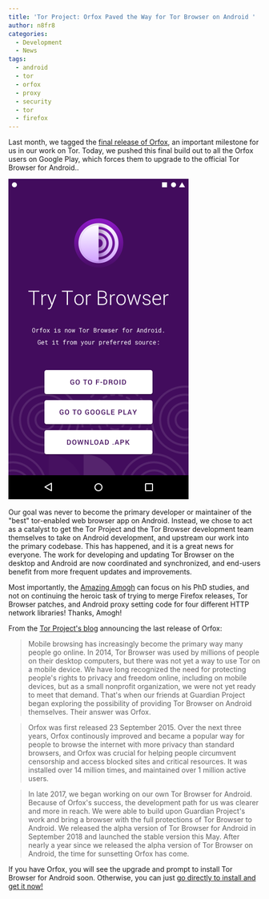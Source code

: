 ```yaml
---
title: 'Tor Project: Orfox Paved the Way for Tor Browser on Android '
author: n8fr8
categories:
  - Development
  - News
tags:
  - android
  - tor
  - orfox
  - proxy
  - security
  - tor
  - firefox
---
```



Last month, we tagged the [final release of Orfox](https://github.com/guardianproject/Orfox/releases/tag/Orfox-Final-RIP-v16), an important milestone for us in our work on Tor. Today, we pushed this final build out to all the Orfox users on Google Play, which forces them to upgrade to the official Tor Browser for Android..

![Orfox RIP app image](orfoxrip.png)

Our goal was never to become the primary developer or maintainer of the "best" tor-enabled web browser app on Android. Instead, we chose to act as a catalyst to get the Tor Project and the Tor Browser development team themselves to take on Android development, and upstream our work into the primary codebase. This has happened, and it is a great news for everyone. The work for developing and updating Tor Browser on the desktop and Android are now coordinated and synchronized, and end-users benefit from more frequent updates and improvements.

Most importantly, the [Amazing Amogh](https://github.com/amoghbl1) can focus on his PhD studies, and not on continuing the heroic task of trying to merge Firefox releases, Tor Browser patches, and Android proxy setting code for four different HTTP network libraries! Thanks, Amogh! 

From the [Tor Project's blog](https://blog.torproject.org/orfox-paved-way-tor-browser-android) announcing the last release of Orfox:

> Mobile browsing has increasingly become the primary way many people go online. In 2014, Tor Browser was used by millions of people on their desktop computers, but there was not yet a way to use Tor on a mobile device. We have long recognized the need for protecting people's rights to privacy and freedom online, including on mobile devices, but as a small nonprofit organization, we were not yet ready to meet that demand. That's when our friends at Guardian Project began exploring the possibility of providing Tor Browser on Android themselves. Their answer was Orfox.
 
> Orfox was first released 23 September 2015. Over the next three years, Orfox continously improved and became a popular way for people to browse the internet with more privacy than standard browsers, and Orfox was crucial for helping people circumvent censorship and access blocked sites and critical resources. It was installed over 14 million times, and maintained over 1 million active users.

> In late 2017, we began working on our own Tor Browser for Android. Because of Orfox's success, the development path for us was clearer and more in reach. We were able to build upon Guardian Project's work and bring a browser with the full protections of Tor Browser to Android. We released the alpha version of Tor Browser for Android in September 2018 and launched the stable version this May. After nearly a year since we released the alpha version of Tor Browser on Android, the time for sunsetting Orfox has come. 

If you have Orfox, you will see the upgrade and prompt to install Tor Browser for Android soon. Otherwise, you can just [go directly to install and get it now!](https://play.google.com/store/apps/details?id=org.torproject.torbrowser&hl=en_US)
